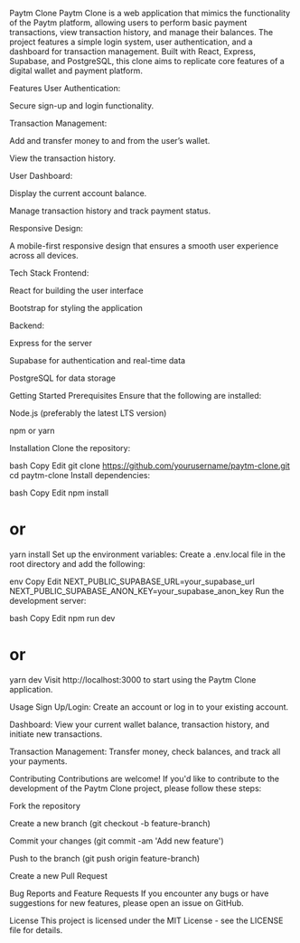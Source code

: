 Paytm Clone
Paytm Clone is a web application that mimics the functionality of the Paytm platform, allowing users to perform basic payment transactions, view transaction history, and manage their balances. The project features a simple login system, user authentication, and a dashboard for transaction management. Built with React, Express, Supabase, and PostgreSQL, this clone aims to replicate core features of a digital wallet and payment platform.

Features
User Authentication:

Secure sign-up and login functionality.

Transaction Management:

Add and transfer money to and from the user’s wallet.

View the transaction history.

User Dashboard:

Display the current account balance.

Manage transaction history and track payment status.

Responsive Design:

A mobile-first responsive design that ensures a smooth user experience across all devices.

Tech Stack
Frontend:

React for building the user interface

Bootstrap for styling the application

Backend:

Express for the server

Supabase for authentication and real-time data

PostgreSQL for data storage

Getting Started
Prerequisites
Ensure that the following are installed:

Node.js (preferably the latest LTS version)

npm or yarn

Installation
Clone the repository:

bash
Copy
Edit
git clone https://github.com/yourusername/paytm-clone.git
cd paytm-clone
Install dependencies:

bash
Copy
Edit
npm install
# or
yarn install
Set up the environment variables:
Create a .env.local file in the root directory and add the following:

env
Copy
Edit
NEXT_PUBLIC_SUPABASE_URL=your_supabase_url
NEXT_PUBLIC_SUPABASE_ANON_KEY=your_supabase_anon_key
Run the development server:

bash
Copy
Edit
npm run dev
# or
yarn dev
Visit http://localhost:3000 to start using the Paytm Clone application.

Usage
Sign Up/Login: Create an account or log in to your existing account.

Dashboard: View your current wallet balance, transaction history, and initiate new transactions.

Transaction Management: Transfer money, check balances, and track all your payments.

Contributing
Contributions are welcome! If you'd like to contribute to the development of the Paytm Clone project, please follow these steps:

Fork the repository

Create a new branch (git checkout -b feature-branch)

Commit your changes (git commit -am 'Add new feature')

Push to the branch (git push origin feature-branch)

Create a new Pull Request

Bug Reports and Feature Requests
If you encounter any bugs or have suggestions for new features, please open an issue on GitHub.

License
This project is licensed under the MIT License - see the LICENSE file for details.
